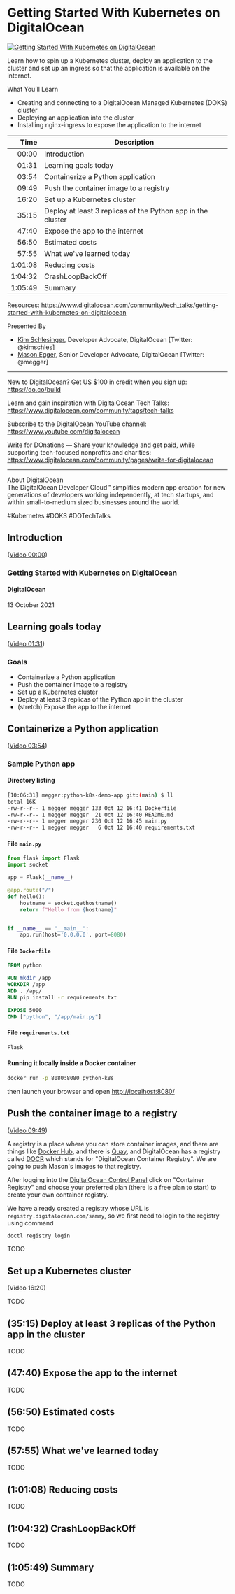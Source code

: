 # Getting Started With Kubernetes on DigitalOcean

[![Getting Started With Kubernetes on DigitalOcean](https://img.youtube.com/vi/cJKdo-glRD0/0.jpg)](https://www.youtube.com/watch?v=cJKdo-glRD0 "Getting Started With Kubernetes on DigitalOcean")

Learn how to spin up a Kubernetes cluster, deploy an application to the cluster and set up an ingress so that the application is available on the internet.

What You’ll Learn
- Creating and connecting to a DigitalOcean Managed Kubernetes (DOKS) cluster
- Deploying an application into the cluster
- Installing nginx-ingress to expose the application to the internet

|    Time | Description
|--------:|-----------------------------------------------------
|   00:00 | Introduction
|   01:31 | Learning goals today
|   03:54 | Containerize a Python application
|   09:49 | Push the container image to a registry
|   16:20 | Set up a Kubernetes cluster
|   35:15 | Deploy at least 3 replicas of the Python app in the cluster
|   47:40 | Expose the app to the internet
|   56:50 | Estimated costs
|   57:55 | What we've learned today
| 1:01:08 | Reducing costs
| 1:04:32 | CrashLoopBackOff
| 1:05:49 | Summary

Resources: <https://www.digitalocean.com/community/tech_talks/getting-started-with-kubernetes-on-digitalocean>

Presented By
* [Kim Schlesinger](https://www.linkedin.com/in/kimschlesinger/), Developer Advocate, DigitalOcean [Twitter: @kimschles]
* [Mason Egger](https://www.linkedin.com/in/mason-egger/), Senior Developer Advocate, DigitalOcean [Twitter: @megger]

- - - - - - - - - -

New to DigitalOcean? Get US $100 in credit when you sign up: <https://do.co/build​​​​>

Learn and gain inspiration with DigitalOcean Tech Talks: <https://www.digitalocean.com/community/tags/tech-talks>

Subscribe to the DigitalOcean YouTube channel:
<https://www.youtube.com/digitalocean>

Write for DOnations — Share your knowledge and get paid, while supporting tech-focused nonprofits and charities:
<https://www.digitalocean.com/community/pages/write-for-digitalocean>

- - - - - - - - - -

About DigitalOcean<br>
The DigitalOcean Developer Cloud™ simplifies modern app creation for new generations of developers working independently, at tech startups, and within small-to-medium sized businesses around the world.

\#Kubernetes \#DOKS \#DOTechTalks

## Introduction

([Video 00:00](https://www.youtube.com/watch?v=cJKdo-glRD0&t=0s))

### Getting Started with Kubernetes on DigitalOcean

#### DigitalOcean

13 October 2021


## Learning goals today

([Video 01:31](https://www.youtube.com/watch?v=cJKdo-glRD0&t=91s))

### Goals

* Containerize a Python application
* Push the container image to a registry
* Set up a Kubernetes cluster
* Deploy at least 3 replicas of the Python app in the cluster
* (stretch) Expose the app to the internet


## Containerize a Python application

([Video 03:54](https://www.youtube.com/watch?v=cJKdo-glRD0&t=234s))

### Sample Python app

#### Directory listing

```bash
[10:06:31] megger:python-k8s-demo-app git:(main) $ ll
total 16K
-rw-r--r-- 1 megger megger 133 Oct 12 16:41 Dockerfile
-rw-r--r-- 1 megger megger  21 Oct 12 16:40 README.md
-rw-r--r-- 1 megger megger 230 Oct 12 16:45 main.py
-rw-r--r-- 1 megger megger   6 Oct 12 16:40 requirements.txt
```

#### File `main.py`

```python
from flask import Flask
import socket

app = Flask(__name__)

@app.route("/")
def hello():
    hostname = socket.gethostname()
    return f"Hello from {hostname}"


if __name__ == "__main__":
    app.run(host='0.0.0.0', port=8080)
```

#### File `Dockerfile`

```Dockerfile
FROM python

RUN mkdir /app
WORKDIR /app
ADD . /app/
RUN pip install -r requirements.txt

EXPOSE 5000
CMD ["python", "/app/main.py"]
```

#### File `requirements.txt`

```txt
Flask
```

#### Running it locally inside a Docker container

```bash
docker run -p 8080:8080 python-k8s
```

then launch your browser and open <http://localhost:8080/>

## Push the container image to a registry

([Video 09:49](https://www.youtube.com/watch?v=cJKdo-glRD0&t=589s))

A registry is a place where you can store container images, and there are things like [Docker Hub](https://hub.docker.com/), and there is [Quay](https://quay.io/), and DigitalOcean has a registry called [DOCR](https://www.digitalocean.com/products/container-registry/) which stands for "DigitalOcean Container Registry". We are going to push Mason's images to that registry.

After logging into the [DigitalOcean Control Panel](https://cloud.digitalocean.com/) click on "Container Registry" and choose your preferred plan (there is a free plan to start) to create your own container registry.

We have already created a registry whose URL is `registry.digitalocean.com/sammy`, so we first need to login to the registry using command

```bash
doctl registry login
```

TODO


## Set up a Kubernetes cluster

(Video 16:20)

TODO


## (35:15) Deploy at least 3 replicas of the Python app in the cluster

TODO


## (47:40) Expose the app to the internet

TODO


## (56:50) Estimated costs

TODO


## (57:55) What we've learned today

TODO


## (1:01:08) Reducing costs

TODO


## (1:04:32) CrashLoopBackOff

TODO


## (1:05:49) Summary

TODO


<!-- EOF -->
